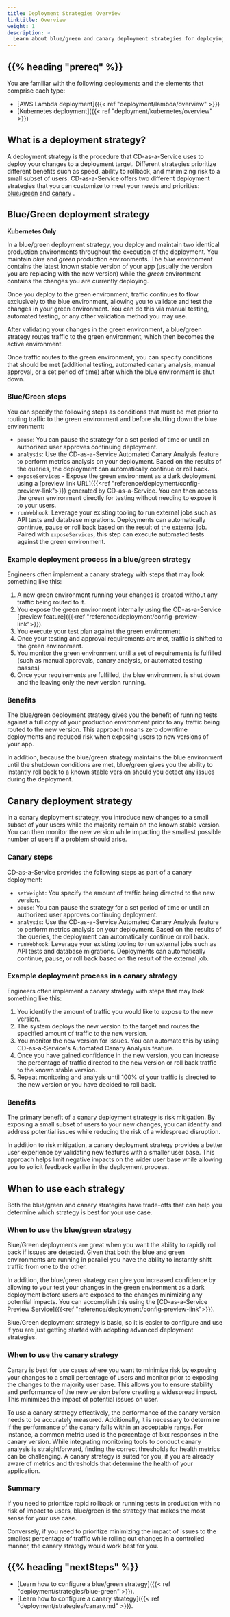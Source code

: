 ```yaml
---
title: Deployment Strategies Overview
linktitle: Overview
weight: 1
description: >
  Learn about blue/green and canary deployment strategies for deploying your apps to Kubernetes using Armory CD-as-a-Service. Compare features to decide which strategy fits your use case. 
---
```


## {{% heading "prereq" %}}

You are familiar with the following deployments and the elements that comprise each type:

* [AWS Lambda deployment]({{< ref "deployment/lambda/overview" >}})
* [Kubernetes deployment]({{< ref "deployment/kubernetes/overview" >}})

## What is a deployment strategy?

A deployment strategy is the procedure that CD-as-a-Service uses to deploy your changes to a deployment target. Different strategies prioritize different benefits such as speed, ability to rollback, and minimizing risk to a small subset of users.  CD-as-a-Service offers two different deployment strategies that you can customize to meet your needs and priorities: [blue/green](#bluegreen-deployment-strategy) and [canary](#canary-deployment-strategy) .

## Blue/Green deployment strategy

**Kubernetes Only**

In a blue/green deployment strategy, you deploy and maintain two identical production environments throughout the execution of the deployment. You maintain _blue_ and _green_ production environments. The _blue_ environment contains the latest known stable version of your app (usually the version you are replacing with the new version) while the _green_ environment contains the changes you are currently deploying. 

Once you deploy to the green environment, traffic continues to flow exclusively to the blue environment, allowing you to validate and test the changes in your green environment. You can do this via manual testing, automated testing, or any other validation method you may use. 

After validating your changes in the green environment, a blue/green strategy routes traffic to the green environment, which then becomes the active environment. 

Once traffic routes to the green environment, you can specify conditions that should be met (additional testing, automated canary analysis, manual approval, or a set period of time) after which the blue environment is shut down. 

### Blue/Green steps

You can specify the following steps as conditions that must be met prior to routing traffic to the green environment and before shutting down the blue environment:

- `pause`: You can pause the strategy for a set period of time or until an authorized user approves continuing deployment.
- `analysis`: Use the CD-as-a-Service Automated Canary Analysis feature to perform metrics analysis on your deployment. Based on the results of the queries, the deployment can automatically continue or roll back.
- `exposeServices` - Expose the green environment as a dark deployment using a [preview link URL]({{<ref "reference/deployment/config-preview-link">}}) generated by CD-as-a-Service. You can then access the green environment directly for testing without needing to expose it to your users. 
- `runWebhook`: Leverage your existing tooling to run external jobs such as API tests and database migrations. Deployments can automatically continue, pause or roll back based on the result of the external job. Paired with `exposeServices`, this step can execute automated tests against the green environment.

### Example deployment process in a blue/green strategy

Engineers often implement a canary strategy with steps that may look something like this:

1. A new green environment running your changes is created without any traffic being routed to it.
1. You expose the green environment internally using the CD-as-a-Service [preview feature]({{<ref "reference/deployment/config-preview-link">}}). 
1. You execute your test plan against the green environment. 
1. Once your testing and approval requirements are met, traffic is shifted to the green environment.
1. You monitor the green environment until a set of requirements is fulfilled (such as manual approvals, canary analysis, or automated testing passes)
1. Once your requirements are fulfilled, the blue environment is shut down and the leaving only the new version running.

### Benefits

The blue/green deployment strategy gives you the benefit of running tests against a full copy of your production environment prior to any traffic being routed to the new version. This approach means zero downtime deployments and reduced risk when exposing users to new versions of your app. 

In addition, because the blue/green strategy maintains the blue environment until the shutdown conditions are met, blue/green gives you the ability to instantly roll back to a known stable version should you detect any issues during the deployment. 

## Canary deployment strategy

In a canary deployment strategy, you introduce new changes to a small subset of your users while the  majority remain on the known stable version. You can then monitor the new version while impacting the smallest possible number of users if a problem should arise. 

### Canary steps

CD-as-a-Service provides the following steps as part of a canary deployment: 

- `setWeight`: You specify the amount of traffic being directed to the new version.
- `pause`: You can pause the strategy for a set period of time or until an authorized user approves continuing deployment.
- `analysis`: Use the CD-as-a-Service Automated Canary Analysis feature to perform metrics analysis on your deployment. Based on the results of the queries, the deployment can automatically continue or roll back.
- `runWebhook`: Leverage your existing tooling to run external jobs such as API tests and database migrations. Deployments can automatically continue, pause, or roll back based on the result of the external job. 

### Example deployment process in a canary strategy

Engineers often implement a canary strategy with steps that may look something like this:

1. You identify the amount of traffic you would like to expose to the new version.
1. The system deploys the new version to the target and routes the specified amount of traffic to the new version.
1. You monitor the new version for issues. You can automate this by using CD-as-a-Service's Automated Canary Analysis feature. 
1. Once you have gained confidence in the new version, you can increase the percentage of traffic directed to the new version or roll back traffic to the known stable version.
1. Repeat monitoring and analysis until 100% of your traffic is directed to the new version or you have decided to roll back. 

### Benefits 

The primary benefit of a canary deployment strategy is risk mitigation. By exposing a small subset of users to your new changes, you can identify and address potential issues while reducing the risk of a widespread disruption. 

In addition to risk mitigation, a canary deployment strategy provides a better user experience by validating new features with a smaller user base. This approach helps limit negative impacts on the wider user base while allowing you to solicit feedback earlier in the deployment process. 

## When to use each strategy

Both the blue/green and canary strategies have trade-offs that can help you determine which strategy is best for your use case. 

### When to use the blue/green strategy

Blue/Green deployments are great when you want the ability to rapidly roll back if issues are detected. Given that both the blue and green environments are running in parallel you have the ability to instantly shift traffic from one to the other. 

In addition, the blue/green strategy can give you increased confidence by allowing to your test your changes in the green environment as a dark deployment before users are exposed to the changes minimizing any potential impacts. You can accomplish this using the [CD-as-a-Service Preview Service]({{<ref "reference/deployment/config-preview-link">}}).

Blue/Green deployment strategy is basic, so it is easier to configure and use if you are just getting started with adopting advanced deployment strategies.

### When to use the canary strategy

Canary is best for use cases where you want to minimize risk by exposing your changes to a small percentage of users and monitor prior to exposing the changes to the majority user base. This allows you to ensure stability and performance of the new version before creating a widespread impact. This minimizes the impact of potential issues on user.

To use a canary strategy effectively, the performance of the canary version needs to be accurately measured. Additionally, it is necessary to determine if the performance of the canary falls within an acceptable range. For instance, a common metric used is the percentage of 5xx responses in the canary version. While integrating monitoring tools to conduct canary analysis is straightforward, finding the correct thresholds for health metrics can be challenging. A canary strategy is suited for you, if you are already aware of metrics and thresholds that determine the health of your application.

### Summary

If you need to prioritize rapid rollback or running tests in production with no risk of impact to users, blue/green is the strategy that makes the most sense for your use case. 

Conversely, if you need to prioritize minimizing the impact of issues to the smallest percentage of traffic while rolling out changes in a controlled manner, the canary strategy would work best for you. 

## {{% heading "nextSteps" %}}

* [Learn how to configure a blue/green strategy]({{< ref "deployment/strategies/blue-green" >}}).
* [Learn how to configure a canary strategy]({{< ref "deployment/strategies/canary.md" >}}).
